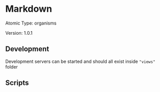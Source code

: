 # Markdown

Atomic Type: organisms

Version: 1.0.1

## Development

Development servers can be started and should all exist inside `"views"` folder

## Scripts

